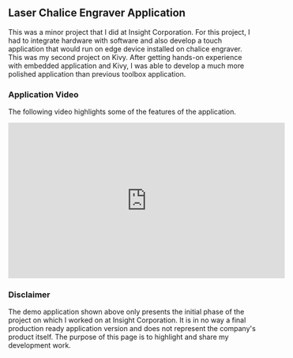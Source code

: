## Laser Chalice Engraver Application

This was a minor project that I did at Insight Corporation. For this project, I had to integrate hardware with software and also develop a touch application that would run on edge device installed on chalice engraver. This was my second project on Kivy. After getting hands-on experience with embedded application and Kivy, I was able to develop a much more polished application than previous toolbox application.

### Application Video

The following video highlights some of the features of the application.

<iframe width="560" height="315" src="https://www.youtube.com/embed/qsFYcU-gaTg" frameborder="0" allow="accelerometer; autoplay; encrypted-media; gyroscope; picture-in-picture" allowfullscreen></iframe>

### Disclaimer

The demo application shown above only presents the initial phase of the project on which I worked on at Insight Corporation. It is in no way a final production ready application version and does not represent the company's product itself. The purpose of this page is to highlight and share my development work.
